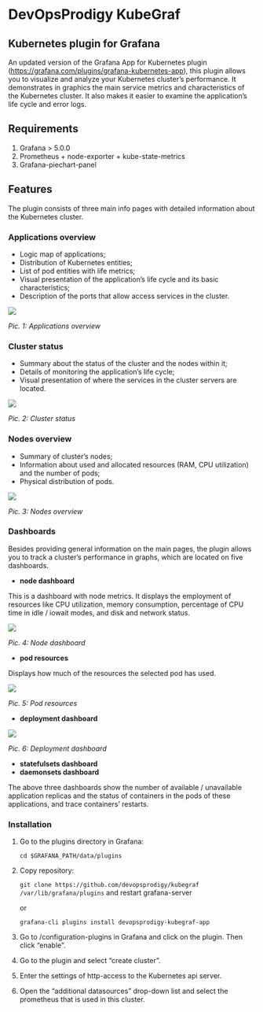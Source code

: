 # DevOpsProdigy KubeGraf
## Kubernetes plugin for Grafana

An updated version of the Grafana App for Kubernetes plugin (https://grafana.com/plugins/grafana-kubernetes-app), this plugin allows you to visualize and analyze your Kubernetes cluster’s performance. It demonstrates in graphics the main service metrics and characteristics of the Kubernetes cluster. It also makes it easier to examine the application’s life cycle and error logs.

## Requirements

1. Grafana > 5.0.0
2. Prometheus + node-exporter + kube-state-metrics
1. Grafana-piechart-panel

## Features

The plugin consists of three main info pages with detailed information about the Kubernetes cluster.

### Applications overview

- Logic map of applications;
- Distribution of Kubernetes entities;
- List of pod entities with life metrics;
- Visual presentation of the application’s life cycle and its basic characteristics;
- Description of the ports that allow access services in the cluster.

![](https://devopsprodigy.com/img/dop-kubegraf/applications_overview_1.png)

*Pic. 1:  Applications overview*

### Cluster status

- Summary about the status of the cluster and the nodes within it;
- Details of monitoring the application’s life cycle;
- Visual presentation of where the services in the cluster servers are located.

![](https://devopsprodigy.com/img/dop-kubegraf/cluster_status.png)

*Pic. 2: Cluster status*

### Nodes overview

- Summary of cluster’s nodes;
- Information about used and allocated resources (RAM, CPU utilization) and the number of pods;
- Physical distribution of pods.

![](https://devopsprodigy.com/img/dop-kubegraf/nodes_overview.png)

*Pic. 3: Nodes overview*

### Dashboards

Besides providing general information on the main pages, the plugin allows you to track a cluster’s performance in graphs, which are located on five dashboards.

- **node dashboard**

This is a dashboard with node metrics. It displays the employment of resources like CPU utilization, memory consumption, percentage of CPU time in idle / iowait modes, and disk and network status.

![](https://devopsprodigy.com/img/dop-kubegraf/node_dashboard_1.png)

*Pic. 4: Node dashboard*

- **pod resources**

Displays how much of the resources the selected pod has used.

![](https://devopsprodigy.com/img/dop-kubegraf/pod_resources_dashboard.png)

*Pic. 5: Pod resources*

- **deployment dashboard**

![](https://devopsprodigy.com/img/dop-kubegraf/deployment_dashboard.png)

*Pic. 6: Deployment dashboard*

- **statefulsets dashboard**
- **daemonsets dashboard**

The above three dashboards show the number of available / unavailable application replicas and the status of containers in the pods of these applications, and trace containers’ restarts.

### Installation


1. Go to the plugins directory in Grafana:

	`cd $GRAFANA_PATH/data/plugins`
	
2. Copy repository:

	`git clone https://github.com/devopsprodigy/kubegraf  /var/lib/grafana/plugins` and restart grafana-server
	 
	or
	 
	`grafana-cli plugins install devopsprodigy-kubegraf-app`
	
3. Go to /configuration-plugins in Grafana and click on the plugin. Then click “enable”.

4. Go to the plugin and select “create cluster”.

5. Enter the settings of http-access to the Kubernetes api server.

6. Open the “additional datasources” drop-down list and select the prometheus that is used in this cluster.
